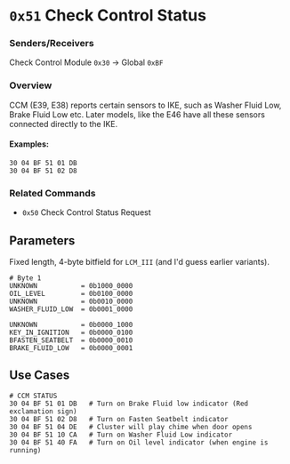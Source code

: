 # `0x51` Check Control Status

### Senders/Receivers

Check Control Module `0x30` → Global `0xBF`

### Overview

CCM (E39, E38) reports certain sensors to IKE, such as Washer Fluid Low, Brake Fluid Low etc.
Later models, like the E46 have all these sensors connected directly to the IKE.

#### Examples:

    30 04 BF 51 01 DB
	30 04 BF 51 02 D8

### Related Commands

- `0x50` Check Control Status Request

## Parameters

Fixed length, 4-byte bitfield for `LCM_III` (and I'd guess earlier variants).

    # Byte 1    
    UNKNOWN           = 0b1000_0000
    OIL_LEVEL         = 0b0100_0000
    UNKNOWN           = 0b0010_0000
    WASHER_FLUID_LOW  = 0b0001_0000
    
    UNKNOWN           = 0b0000_1000
    KEY_IN_IGNITION   = 0b0000_0100
    BFASTEN_SEATBELT  = 0b0000_0010
    BRAKE_FLUID_LOW	  = 0b0000_0001
	
## Use Cases
    
    # CCM STATUS
	30 04 BF 51 01 DB   # Turn on Brake Fluid low indicator (Red exclamation sign)
	30 04 BF 51 02 D8   # Turn on Fasten Seatbelt indicator
	30 04 BF 51 04 DE   # Cluster will play chime when door opens
	30 04 BF 51 10 CA   # Turn on Washer Fluid Low indicator
	30 04 BF 51 40 FA   # Turn on Oil level indicator (when engine is running)
